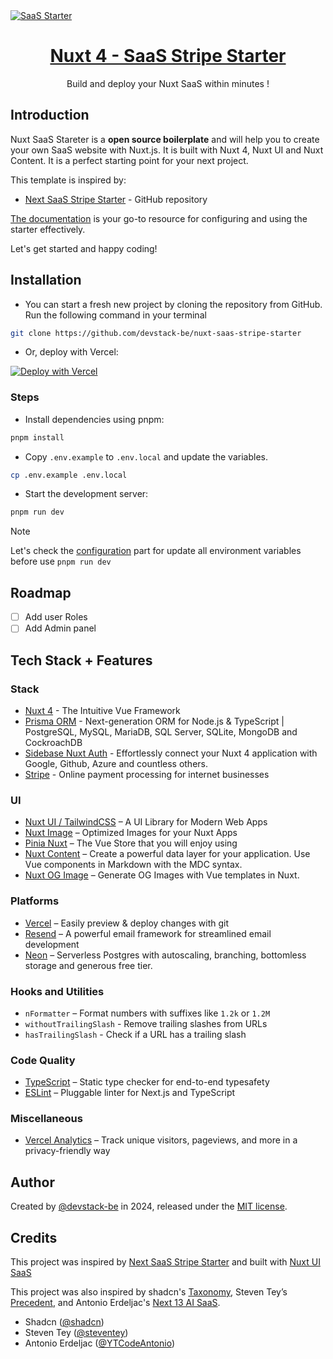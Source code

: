 <a href="https://next-saas-stripe-starter.vercel.app">
  <img alt="SaaS Starter" src="public/social-card.png"/>
  <h1 align="center">Nuxt 4 - SaaS Stripe Starter</h1>
</a>

<p align="center">
  Build and deploy your Nuxt SaaS within minutes !
</p>

## Introduction

Nuxt SaaS Stareter is a **open source boilerplate** and will help you to create your own SaaS website with Nuxt.js. It is built with Nuxt 4, Nuxt UI and Nuxt Content. It is a perfect starting point for your next project.

This template is inspired by:

- [Next SaaS Stripe Starter](https://github.com/mickasmt/next-saas-stripe-starter) - GitHub repository

[The documentation](https://nuxt-saas-stripe-starter.vercel.app) is your go-to resource for configuring and using the starter effectively.

Let's get started and happy coding!

## Installation

- You can start a fresh new project by cloning the repository from GitHub. Run the following command in your terminal

```bash
git clone https://github.com/devstack-be/nuxt-saas-stripe-starter
```

- Or, deploy with Vercel:

[![Deploy with Vercel](https://vercel.com/button)](https://vercel.com/new/clone?repository-url=https%3A%2F%2Fgithub.com%2Fdevstack-be%2Fnuxt-saas-stripe-starter)

### Steps

- Install dependencies using pnpm:

```sh
pnpm install
```

- Copy `.env.example` to `.env.local` and update the variables.

```sh
cp .env.example .env.local
```

- Start the development server:

```sh
pnpm run dev
```

> [!NOTE]  
> Let's check the [configuration](https://nuxt-saas-stripe-starter.vercel.app/docs/getting-started/authentification) part for update all environment variables before use `pnpm run dev`

## Roadmap

- [ ] Add user Roles
- [ ] Add Admin panel

## Tech Stack + Features

### Stack

- [Nuxt 4](https://nuxt.com) - The Intuitive Vue Framework
- [Prisma ORM](https://prisma.io) - Next-generation ORM for Node.js & TypeScript | PostgreSQL, MySQL, MariaDB, SQL Server, SQLite, MongoDB and CockroachDB
- [Sidebase Nuxt Auth](https://sidebase.io/nuxt-auth) - Effortlessly connect your Nuxt 4 application with Google, Github, Azure and countless others.
- [Stripe](https://stripe.com) - Online payment processing for internet businesses

### UI

- [Nuxt UI / TailwindCSS](https://ui.nuxt.com/) – A UI Library for Modern Web Apps
- [Nuxt Image](https://image.nuxt.com/) – Optimized Images for your Nuxt Apps
- [Pinia Nuxt](https://nuxt.com/modules/pinia) – The Vue Store that you will enjoy using
- [Nuxt Content](https://content.nuxt.com/) – Create a powerful data layer for your application. Use Vue components in Markdown with the MDC syntax.
- [Nuxt OG Image](https://nuxt.com/modules/og-image) – Generate OG Images with Vue templates in Nuxt.

### Platforms

- [Vercel](https://vercel.com/) – Easily preview & deploy changes with git
- [Resend](https://resend.com/) – A powerful email framework for streamlined email development
- [Neon](https://neon.tech/) – Serverless Postgres with autoscaling, branching, bottomless storage and generous free tier.

### Hooks and Utilities

- `nFormatter` – Format numbers with suffixes like `1.2k` or `1.2M`
- `withoutTrailingSlash` - Remove trailing slashes from URLs
- `hasTrailingSlash` - Check if a URL has a trailing slash

### Code Quality

- [TypeScript](https://www.typescriptlang.org/) – Static type checker for end-to-end typesafety
- [ESLint](https://eslint.org/) – Pluggable linter for Next.js and TypeScript

### Miscellaneous

- [Vercel Analytics](https://vercel.com/analytics) – Track unique visitors, pageviews, and more in a privacy-friendly way

## Author

Created by [@devstack-be](https://www.devstack.be) in 2024, released under the [MIT license](https://github.com/devstack-be/nuxt-saas-stripe-starter/blob/main/LICENSE.md).

## Credits

This project was inspired by [Next SaaS Stripe Starter](https://github.com/mickasmt/next-saas-stripe-starter) and built with [Nuxt UI SaaS]([https://github.com/mickasmt/next-saas-stripe-starter](https://github.com/nuxt-ui-templates/saas))

This project was also inspired by shadcn's [Taxonomy](https://github.com/shadcn-ui/taxonomy), Steven Tey’s [Precedent](https://github.com/steven-tey/precedent), and Antonio Erdeljac's [Next 13 AI SaaS](https://github.com/AntonioErdeljac/next13-ai-saas).

- Shadcn ([@shadcn](https://twitter.com/shadcn))
- Steven Tey ([@steventey](https://twitter.com/steventey))
- Antonio Erdeljac ([@YTCodeAntonio](https://twitter.com/AntonioErdeljac))

